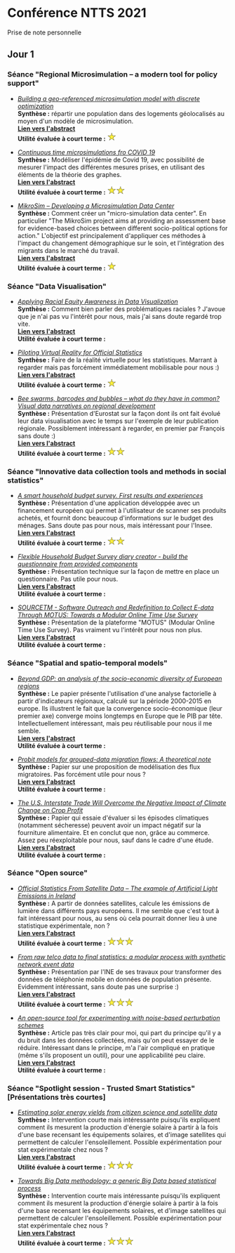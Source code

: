 # Conférence NTTS 2021
Prise de note personnelle

## Jour 1

### Séance "Regional Microsimulation – a modern tool for policy support"

* [_Building a geo-referenced microsimulation model with discrete optimization_](https://coms.events/NTTS2021/data/abstracts/en/abstract_0002.html)
<br/> **Synthèse :** répartir une population dans des logements géolocalisés au moyen d'un modèle de microsimulation. </u>
<br/> [**Lien vers l'abstract**](https://coms.events/NTTS2021/data/x_abstracts/x_abstract_199.pdf)
<br/> **Utilité évaluée à court terme :** <img src="etoile.png" alt="1 étoile" height="20px"/>

* [_Continuous time microsimulations fro COVID 19_](https://coms.events/NTTS2021/data/abstracts/en/abstract_0007.html)
<br/> **Synthèse :** Modéliser l'épidémie de Covid 19, avec possibilité de mesurer l'impact des différentes mesures prises, en utilisant des éléments de la théorie des graphes.
<br/> [**Lien vers l'abstract**](https://coms.events/NTTS2021/data/x_abstracts/x_abstract_200.pdf)
<br/> **Utilité évaluée à court terme :** <img src="etoile.png" alt="1 étoile" height="20px"/><img src="etoile.png" alt="1 étoile" height="20px"/>

* [_MikroSim – Developing a Microsimulation Data Center_](https://coms.events/NTTS2021/data/abstracts/en/abstract_0012.html)
<br/> **Synthèse :** Comment créer un "micro-simulation data center". En particulier "The MikroSim project aims at providing an assessment base for evidence-based choices between different socio-political options for action." L'objectif est principalement d'appliquer ces méthodes à l'impact du changement démographique sur le soin, et l'intégration des migrants dans le marché du travail.
<br/> [**Lien vers l'abstract**](https://coms.events/NTTS2021/data/x_abstracts/x_abstract_132.pdf)
<br/> **Utilité évaluée à court terme :** <img src="etoile.png" alt="1 étoile" height="20px"/>

### Séance "Data Visualisation"

* [_Applying Racial Equity Awareness in Data Visualization_](https://coms.events/NTTS2021/data/abstracts/en/abstract_0001.html)
<br/> **Synthèse :** Comment bien parler des problématiques raciales ? J'avoue que je n'ai pas vu l'intérêt pour nous, mais j'ai sans doute regardé trop vite.
<br/> [**Lien vers l'abstract**](https://coms.events/NTTS2021/data/x_abstracts/x_abstract_5.docx)
<br/> **Utilité évaluée à court terme :** 

* [_Piloting Virtual Reality for Official Statistics_](https://coms.events/NTTS2021/data/abstracts/en/abstract_0006.html)
<br/> **Synthèse :** Faire de la réalité virtuelle pour les statistiques. Marrant à regarder mais pas forcément immédiatement mobilisable pour nous :)
<br/> [**Lien vers l'abstract**](https://coms.events/NTTS2021/data/x_abstracts/x_abstract_20.pdf)
<br/> **Utilité évaluée à court terme :** <img src="etoile.png" alt="1 étoile" height="20px"/>

* [_Bee swarms, barcodes and bubbles – what do they have in common? Visual data narratives on regional development_](https://coms.events/NTTS2021/data/abstracts/en/abstract_0011.html)
<br/> **Synthèse :** Présentation d'Eurostat sur la façon dont ils ont fait évolué leur data visualisation avec le temps sur l'exemple de leur publication régionale. Possiblement intéressant à regarder, en premier par François sans doute :)
<br/> [**Lien vers l'abstract**](https://coms.events/NTTS2021/data/x_abstracts/x_abstract_115.docx)
<br/> **Utilité évaluée à court terme :** <img src="etoile.png" alt="1 étoile" height="20px"/><img src="etoile.png" alt="1 étoile" height="20px"/>

### Séance "Innovative data collection tools and methods in social statistics"

* [_A smart household budget survey. First results and experiences_](https://coms.events/NTTS2021/data/abstracts/en/abstract_0003.html)
<br/> **Synthèse :** Présentation d'une application développée avec un financement européen qui permet à l'utilisateur de scanner ses produits achetés, et fournit donc beaucoup d'informations sur le budget des ménages. Sans doute pas pour nous, mais intéressant pour l'Insee.
<br/> [**Lien vers l'abstract**](https://coms.events/NTTS2021/data/x_abstracts/x_abstract_56.pdf)
<br/> **Utilité évaluée à court terme :** <img src="etoile.png" alt="1 étoile" height="20px"/><img src="etoile.png" alt="1 étoile" height="20px"/>


* [_Flexible Household Budget Survey diary creator -  build the questionnaire from provided components_](https://coms.events/NTTS2021/data/abstracts/en/abstract_0008.html)
<br/> **Synthèse :** Présentation technique sur la façon de mettre en place un questionnaire. Pas utile pour nous.
<br/> [**Lien vers l'abstract**](https://coms.events/NTTS2021/data/x_abstracts/x_abstract_111.docx)
<br/> **Utilité évaluée à court terme :** 

* [_SOURCETM - Software Outreach and Redefinition to Collect E-data Through MOTUS: Towards a Modular Online Time Use Survey_](https://coms.events/NTTS2021/data/abstracts/en/abstract_0013.html)
<br/> **Synthèse :** Présentation de la plateforme "MOTUS" (Modular Online Time Use Survey). Pas vraiment vu l'intérêt pour nous non plus.
<br/> [**Lien vers l'abstract**](https://coms.events/NTTS2021/data/x_abstracts/x_abstract_46.pdf)
<br/> **Utilité évaluée à court terme :**

### Séance "Spatial and spatio-temporal models"

* [_Beyond GDP: an analysis of the socio-economic diversity of European regions_](https://coms.events/NTTS2021/data/abstracts/en/abstract_0015.html)
<br/> **Synthèse :** Le papier présente l'utilisation d'une analyse factorielle à partir d'indicateurs régionaux, calculé sur la période 2000-2015 en europe. Ils illustrent le fait que la convergence socio-économique (leur premier axe) converge moins longtemps en Europe que le PIB par tête. Intellectuellement intéressant, mais peu réutilisable pour nous il me semble.
<br/> [**Lien vers l'abstract**](https://coms.events/NTTS2021/data/x_abstracts/x_abstract_97.pdf)
<br/> **Utilité évaluée à court terme :**

* [_Probit models for grouped-data migration flows: A theoretical note_](https://coms.events/NTTS2021/data/abstracts/en/abstract_0004.html)
<br/> **Synthèse :** Papier sur une proposition de modélisation des flux migratoires. Pas forcément utile pour nous ?
<br/> [**Lien vers l'abstract**](https://coms.events/NTTS2021/data/x_abstracts/x_abstract_193.docx)
<br/> **Utilité évaluée à court terme :**

* [_The U.S. Interstate Trade Will Overcome the Negative Impact of Climate Change on Crop Profit_](https://coms.events/NTTS2021/data/abstracts/en/abstract_0009.html)
<br/> **Synthèse :** Papier qui essaie d'évaluer si les épisodes climatiques (notamment sécheresse) peuvent avoir un impact négatif sur la fourniture alimentaire. Et en conclut que non, grâce au commerce. Assez peu réexploitable pour nous, sauf dans le cadre d'une étude.
<br/> [**Lien vers l'abstract**](https://coms.events/NTTS2021/data/x_abstracts/x_abstract_192.docx)
<br/> **Utilité évaluée à court terme :**

### Séance "Open source"

* [_Official Statistics From Satellite Data – The example of Artificial Light Emissions in Ireland_](https://coms.events/NTTS2021/data/abstracts/en/abstract_0005.html)
<br/> **Synthèse :** A partir de données satellites, calcule les émissions de lumière dans différents pays européens. Il me semble que c'est tout à fait intéressant pour nous, au sens où cela pourrait donner lieu à une statistique expérimentale, non ?
<br/> [**Lien vers l'abstract**](https://coms.events/NTTS2021/data/x_abstracts/x_abstract_26.docx)
<br/> **Utilité évaluée à court terme :** <img src="etoile.png" alt="1 étoile" height="20px"/><img src="etoile.png" alt="1 étoile" height="20px"/><img src="etoile.png" alt="1 étoile" height="20px"/>

* [_From raw telco data to final statistics: a modular process with synthetic network event data_](https://coms.events/NTTS2021/data/abstracts/en/abstract_0010.html)
<br/> **Synthèse :** Présentation par l'INE de ses travaux pour transformer des données de téléphonie mobile en données de population présente. Evidemment intéressant, sans doute pas une surprise :)
<br/> [**Lien vers l'abstract**](https://coms.events/NTTS2021/data/x_abstracts/x_abstract_53.pdf)
<br/> **Utilité évaluée à court terme :** <img src="etoile.png" alt="1 étoile" height="20px"/><img src="etoile.png" alt="1 étoile" height="20px"/><img src="etoile.png" alt="1 étoile" height="20px"/>

* [_An open-source tool for experimenting with noise-based perturbation schemes_](https://coms.events/NTTS2021/data/abstracts/en/abstract_0014.html)
<br/> **Synthèse :** Article pas très clair pour moi, qui part du principe qu'il y a du bruit dans les données collectées, mais qu'on peut essayer de le réduire. Intéressant dans le principe, m'a l'air compliqué en pratique (même s'ils proposent un outil), pour une applicabilité peu claire.
<br/> [**Lien vers l'abstract**](https://coms.events/NTTS2021/data/x_abstracts/x_abstract_105.pdf)
<br/> **Utilité évaluée à court terme :** 

### Séance "Spotlight session - Trusted Smart Statistics"  [Présentations très courtes]

* [_Estimating solar energy yields from citizen science and satellite data_](https://coms.events/NTTS2021/data/abstracts/en/abstract_0035.html)
<br/> **Synthèse :** Intervention courte mais intéressante puisqu'ils expliquent comment ils mesurent la production d'énergie solaire à partir à la fois d'une base recensant les équipements solaires, et d'image satellites qui permettent de calculer l'ensoleillement. Possible expérimentation pour stat expérimentale chez nous ?
<br/> [**Lien vers l'abstract**](https://coms.events/NTTS2021/data/x_abstracts/x_abstract_15.docx)
<br/> **Utilité évaluée à court terme :** <img src="etoile.png" alt="1 étoile" height="20px"/><img src="etoile.png" alt="1 étoile" height="20px"/><img src="etoile.png" alt="1 étoile" height="20px"/>

* [_Towards Big Data methodology: a generic Big Data based statistical process_](https://coms.events/NTTS2021/data/abstracts/en/abstract_0033.html)
<br/> **Synthèse :** Intervention courte mais intéressante puisqu'ils expliquent comment ils mesurent la production d'énergie solaire à partir à la fois d'une base recensant les équipements solaires, et d'image satellites qui permettent de calculer l'ensoleillement. Possible expérimentation pour stat expérimentale chez nous ?
<br/> [**Lien vers l'abstract**](https://coms.events/NTTS2021/data/x_abstracts/x_abstract_34.docx)
<br/> **Utilité évaluée à court terme :** <img src="etoile.png" alt="1 étoile" height="20px"/><img src="etoile.png" alt="1 étoile" height="20px"/><img src="etoile.png" alt="1 étoile" height="20px"/>



